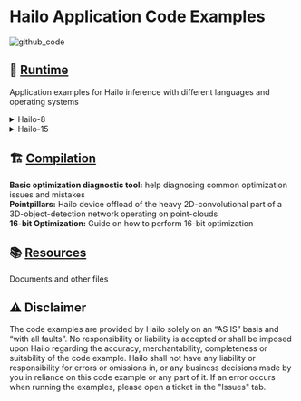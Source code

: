 # Hailo Application Code Examples 
![github_code](banner.jpeg)
 

## 🚀 [Runtime](https://github.com/hailo-ai/Hailo-Application-Code-Examples/tree/main/runtime)
Application examples for Hailo inference with different languages and operating systems
<details>
<summary>Hailo-8</summary>

<div style="margin-left: 20px;">
<details>
<summary>C++</summary>

APP | Description |
|:---|:---|
| `classifier` | Classification with models trained on ImageNet
| `depth_estimation` | Depth estimation with scdepthv3 and stereonet
| `instance_segmentation` | Instance segmentation with yolov5_seg, yolov8_seg
| `object_detection` | Object detection - generic, asynchronous
| `onnxruntime` | Inference with a Hailo device and postprocessing with ONNXRuntime
| `pose_estimation` | Pose estimation with yolov8
| `semantic_segmentation` | Semantic segmentation with Resnet18_fcn trained on cityscape
| `zero_shot_classification` | Zero-Shot Classification with clip_vit_l14

</details>

<details>
<summary>GStreamer</summary>

APP | Description |
|:---|:---|
| `advanced_cpp_app` | Complex GStreamer pipeline wrapped by C++
| `cropper_aggregator` | Gstreamer pipeline with hailocropper and hailoaggregator
| `detection_python` | Python implementation of TAPPAS detection pipeline using Yolov5m
| `hailo"_clip` | CLIP inference on a video in real-time
| `cpp_cascaded_networks_dynamic_osd` | Cascade networks pipeline wrapped by C++
| `multistream_app` | Inference on multiple streams on the same pipeline, added C++ usability
| `multistream_multi_networks` | Object detection + semantic segmentation
| `multistream_stream_id` | Multistream with stream ID
| `simple_cpp_app` | Simple app that shows how to use Gstreamer with C++ on top
| `tda4vm/pose_estimation` | Single-stream pose estimation pipelin` on top of GStreamer and TDA4VM DSP
| `tonsofstreams` | Many streams with 4 Hailo devices


</details>

<details>
<summary>Python</summary>

APP | Description |
|:---|:---|
| `depth_estimation` | Depth estimation with StereoNet
| `detection_with_tracker` | Object detection with tracking using ByteTracker and Supervision
| `hailo_onnxruntime` | Inference with a Hailo device and postprocessing with ONNXRuntime
| `instance_segmentation` | Instance segmentation with yolov5_seg, yolov8_seg
| `lane_detection` | Lane detection with UFLDv2
| `object_detection` | Object detection with yolo, ssd, centernet
| `pose_estimation` | Pose estimation with yolov8
| `super_resolution` | Super resolution with espcnx4, srgan

</details>

<details>
<summary>Windows</summary>

APP | Description |
|:---|:---|
| `yolov5` | Object detection with yolov5 using a C++ script compiled for Windows
| `yolov8` | Object detection with yolov8 using a C++ script compiled for Windows

</details>
</details>
</div>

<details>
<summary>Hailo-15</summary>

APP | Description |
|:---|:---|
| `dsp example` | Demonstrate how to use Hailo DSP 
| `zero shot classification` | Zero-Shot Classification with clip_resnet50

</details>



## 🏗️ [Compilation](https://github.com/hailo-ai/Hailo-Application-Code-Examples/tree/main/compilation)

**Basic optimization diagnostic tool:** help diagnosing common optimization issues and mistakes
</br>**Pointpillars:** Hailo device offload of the heavy 2D-convolutional part of a 3D-object-detection network operating on point-clouds
</br>**16-bit Optimization:** Guide on how to perform 16-bit optimization

## 📚 [Resources](https://github.com/hailo-ai/Hailo-Application-Code-Examples/tree/main/resources)

Documents and other files


## ⚠️ Disclaimer

The code examples are provided by Hailo solely on an “AS IS” basis and “with all faults”. No responsibility or liability is accepted or shall be imposed upon Hailo regarding the accuracy, merchantability, completeness or suitability of the code example. Hailo shall not have any liability or responsibility for errors or omissions in, or any business decisions made by you in reliance on this code example or any part of it. If an error occurs when running the examples, please open a ticket in the "Issues" tab.
